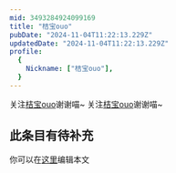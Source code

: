 ```yaml
---
mid: 3493284924099169
title: "桔宝ouo"
pubDate: "2024-11-04T11:22:13.229Z"
updatedDate: "2024-11-04T11:22:13.229Z"
profile:
  {
    Nickname: ["桔宝ouo"],
  }
---
```


关注[桔宝ouo](https://space.bilibili.com/3493284924099169)谢谢喵~ 关注[桔宝ouo](https://space.bilibili.com/3493284924099169)谢谢喵~

## 此条目有待补充
你可以在[这里](https://github.com/Yuhanawa/VTuber.ICU/edit/master/src/content/v/桔宝ouo/index.md)编辑本文
